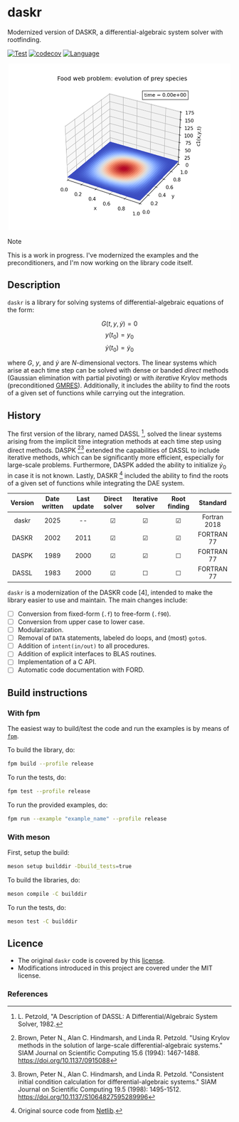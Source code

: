 # daskr

Modernized version of DASKR, a differential-algebraic system solver with rootfinding.

[![Test](https://github.com/HugoMVale/daskr/actions/workflows/test.yml/badge.svg)](https://github.com/HugoMVale/daskr/actions)
[![codecov](https://codecov.io/gh/HugoMVale/daskr/graph/badge.svg?token=AgjzeQ1qFL)](https://codecov.io/gh/HugoMVale/daskr)
[![Language](https://img.shields.io/badge/-Fortran-734f96?logo=fortran&logoColor=white)](https://github.com/topics/fortran)

<p align="center">
  <img src="./example/example_heat_c.gif" width="500" alt="Solution of food web problem">
</p>

> [!NOTE]
> This is a work in progress. I've modernized the examples and the preconditioners, and I'm now working on the library code itself.

## Description

`daskr` is a library for solving systems of differential-algebraic equations of the form:

$$ G(t, y, \dot{y}) = 0 $$
$$ y(t_0) = y_0 $$
$$ \dot{y}(t_0) = \dot{y}_0 $$

where $G$, $y$, and $\dot{y}$ are $N$-dimensional vectors. The linear systems which arise at each time step can be solved with dense or banded _direct_ methods (Gaussian elimination with partial pivoting) or with _iterative_ Krylov methods (preconditioned [GMRES]). Additionally, it includes the ability to find the roots of a given set of functions while carrying out the integration.

[GMRES]: https://en.wikipedia.org/wiki/Generalized_minimal_residual_method

## History

The first version of the library, named DASSL [^1], solved the linear systems arising from the implicit time integration methods at each time step using direct methods. DASPK [^2][^3] extended the capabilities of DASSL to include iterative methods, which can be significantly more efficient, especially for large-scale problems. Furthermore, DASPK added the ability to initialize $\dot{y}_0$ in case it is not known. Lastly, DASKR [^4] included the ability to find the roots of a given set of functions while integrating the DAE system.

| Version | Date written  | Last update | Direct solver | Iterative solver | Root finding |    Standard   |
|:-------:|:-------------:|:-----------:|:-------------:|:----------------:|:------------:|:-------------:|
|  daskr  |      2025     |      --     |       ☑       |         ☑       |       ☑      | Fortran 2018  |
|  DASKR  |      2002     |     2011    |       ☑       |         ☑       |       ☑      |   FORTRAN 77  |
|  DASPK  |      1989     |     2000    |       ☑       |         ☑       |       ☐      |   FORTRAN 77  |
|  DASSL  |      1983     |     2000    |       ☑       |         ☐       |       ☐      |   FORTRAN 77  |

`daskr` is a modernization of the DASKR code [4], intended to make the library easier to use and maintain. The main changes include:

* [ ] Conversion from fixed-form (`.f`) to free-form (`.f90`).
* [ ] Conversion from upper case to lower case.
* [ ] Modularization.
* [ ] Removal of `DATA` statements, labeled do loops, and (most) `goto`s.
* [ ] Addition of `intent(in/out)` to all procedures.
* [ ] Addition of explicit interfaces to BLAS routines.
* [ ] Implementation of a C API.
* [ ] Automatic code documentation with FORD.

## Build instructions

### With fpm

The easiest way to build/test the code and run the examples is by means of [`fpm`](https://fpm.fortran-lang.org/).

To build the library, do:

```sh
fpm build --profile release
```

To run the tests, do:

```sh
fpm test --profile release
```

To run the provided examples, do:

```sh
fpm run --example "example_name" --profile release
```

### With meson

First, setup the build:

```sh
meson setup builddir -Dbuild_tests=true
```

To build the libraries, do:

```sh
meson compile -C builddir
```

To run the tests, do:

```sh
meson test -C builddir
```

## Licence

* The original `daskr` code is covered by this [license](./original/LICENSE).
* Modifications introduced in this project are covered under the MIT license.

### References

[^1]: L. Petzold, "A Description of DASSL: A Differential/Algebraic System Solver, 1982.

[^2]: Brown, Peter N., Alan C. Hindmarsh, and Linda R. Petzold. "Using Krylov methods in the solution of large-scale differential-algebraic systems." SIAM Journal on Scientific Computing 15.6 (1994): 1467-1488. https://doi.org/10.1137/0915088

[^3]: Brown, Peter N., Alan C. Hindmarsh, and Linda R. Petzold. "Consistent initial condition calculation for differential-algebraic systems." SIAM Journal on Scientific Computing 19.5 (1998): 1495-1512.
https://doi.org/10.1137/S1064827595289996

[^4]: Original source code from [Netlib](https://www.netlib.org/ode/).